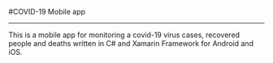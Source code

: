 #COVID-19 Mobile app
<hr>
This is a mobile app for monitoring a covid-19 virus cases, recovered people and deaths written in C# and Xamarin Framework for Android and iOS. 